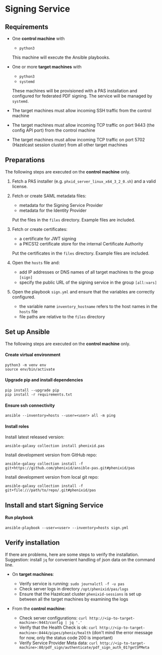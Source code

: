# Signing Service

## Requirements

 - One **control machine** with 
 
    - `python3` 
   
   This machine will execute the Ansible playbooks.
 
 - One or more **target machines** with 
 
    - `python3` 
    - `systemd`
   
   These machines will be provisioned with a PAS installation and configured for federated PDF signing. The service will be managed by `systemd`.
 
 - The target machines must allow incoming SSH traffic from the control machine
 
 - The target machines must allow incoming TCP traffic on port 9443 (the config API port) from the control machine
 
 - The target machines must allow incoming TCP traffic on port 5702 (Hazelcast session cluster) from all other target machines
 
## Preparations

The following steps are executed on the **control machine** only.
 
1) Fetch a PAS installer (e.g. `phxid_server_linux_x64_3_2_0.sh`) and a valid license.

1) Fetch or create SAML metadata files:
     - metadata for the Signing Service Provider 
     - metadata for the Identity Provider
     
   Put the files in the `files` directory. Example files are included.

1) Fetch or create certificates:
     - a certificate for JWT signing 
     - a PKCS12 certificate store for the internal Certificate Authority

     Put the certificates in the `files` directory. Example files are included.
     
1) Open the `hosts` file and: 
     - add IP addresses or DNS names of all target machines to the group `[sign]`
     - specify the public URL of the signing service in the group `[all:vars]`
     
1) Open the playbook `sign.yml` and ensure that the variables are correctly configured.
     - the variable name `inventory_hostname` refers to the host names in the `hosts` file
     - file paths are relative to the `files` directory

## Set up Ansible 

The following steps are executed on the **control machine** only.

#### Create virtual environment

```
python3 -m venv env
source env/bin/activate
```

#### Upgrade pip and install dependencies
```
pip install --upgrade pip
pip install -r requirements.txt
```

#### Ensure ssh connectivity
```
ansible --inventory=hosts --user=<user> all -m ping
```

#### Install roles
Install latest released version:
```
ansible-galaxy collection install phenixid.pas
```

Install development version from GitHub repo:
```
ansible-galaxy collection install -f git+https://github.com/phenixid/ansible-pas.git#phenixid/pas
```

Install development version from local git repo:
```
ansible-galaxy collection install -f git+file:///path/to/repo/.git#phenixid/pas
```

## Install and start Signing Service

#### Run playbook
```
ansible-playbook --user=<user> --inventory=hosts sign.yml
```

## Verify installation

If there are problems, here are some steps to verify the installation.
Suggestion: install `jq` for convenient handling of json data on the command line.

 - On **target machines**:
    - Verify service is running: `sudo journalctl -f -u pas`
    - Check server logs in directory `/opt/phenixid/pas/logs`
    - Ensure that the Hazelcast cluster `phenixid-sessions` is set up between all the target machines by examining the logs
 
 - From the **control machine**: 
    - Check server configurations: `curl http://<ip-to-target-machine>:9443/config | jq '.'`
    - Verify that the Health Check is ok: `curl http://<ip-to-target-machine>:8444/pipes/phenix/health` (don't mind the error message for now, only the status code 200 is important)
    - Verify Service Provider Meta data: `curl http://<ip-to-target-machine>:80/pdf_sign/authenticate/pdf_sign_auth_01?getSPMeta`